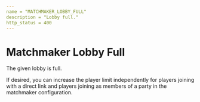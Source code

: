 ```yaml
---
name = "MATCHMAKER_LOBBY_FULL"
description = "Lobby full."
http_status = 400
---
```


# Matchmaker Lobby Full

The given lobby is full.

If desired, you can increase the player limit independently for players joining with a direct link and players
joining as members of a party in the matchmaker configuration.
